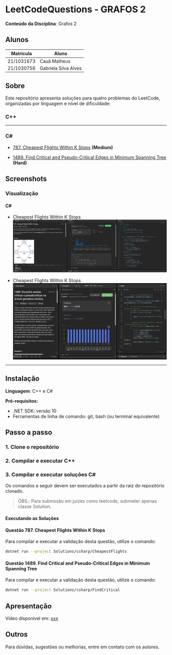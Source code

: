 # LeetCodeQuestions - GRAFOS 2

**Conteúdo da Disciplina**: Grafos 2<br>

## Alunos

|Matrícula | Aluno |
| -- | -- |
| 21/1031673  | Cauã Matheus |
| 21/1030756  | Gabriela Silva Alves |

## Sobre

Este repositório apresenta soluções para quatro problemas do LeetCode, organizadas por linguagem e nível de dificuldade:

### C++

---

### C\#
- [787. Cheapest Flights Within K Stops](https://leetcode.com/problems/cheapest-flights-within-k-stops/description/?envType=problem-list-v2&envId=9id5lube) **(Medium)**

- [1489. Find Critical and Pseudo-Critical Edges in Minimum Spanning Tree](https://leetcode.com/problems/find-critical-and-pseudo-critical-edges-in-minimum-spanning-tree/description/?envType=problem-list-v2&envId=minimum-spanning-tree) **(Hard)**
## Screenshots

### Visualização 

#### C\#
- Cheapest Flights Within K Stops
![Cheapest Flights Within K Stops](./assets/cheapestflights.png)

- Cheapest Flights Within K Stops
![Find Critical and Pseudo-Critical Edges in Minimum Spanning Tree](./assets/findCritical.png)

---

## Instalação

**Linguagem**: C++ e C# <br>

**Pré-requisitos:**

- .NET SDK: versão 10
- Ferramentas de linha de comando: git, bash (ou terminal equivalente)

## Passo a passo

### 1. Clone o repositório

### 2. Compilar e executar C++

### 3. Compilar e executar soluções C#

Os comandos a seguir devem ser executados a partir da raiz do repositório clonado.
> OBS.: Para submssão em juízes como leetcode, submeter apenas classe Solution.

#### Executando as Soluções

#### **Questão 787. Cheapest Flights Within K Stops**

Para compilar e executar a validação desta questão, utilize o comando:

```bash
dotnet run --project Solutions/csharp/CheapestFlights
```

#### **Questão 1489. Find Critical and Pseudo-Critical Edges in Minimum Spanning Tree**

Para compilar e executar a validação desta questão, utilize o comando:

```bash
dotnet run --project Solutions/csharp/FindCritical
```

## Apresentação

Vídeo disponível em: [xxx](xxx)

## Outros

Para dúvidas, sugestões ou melhorias, entre em contato com os autores.






